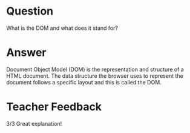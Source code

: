 # Question
What is the DOM and what does it stand for?

# Answer
Document Object Model (DOM) is the representation and structure of a HTML document. The data structure the browser uses to represent the document follows a specific layout and this is called the DOM.  

# Teacher Feedback
3/3
Great explanation!
